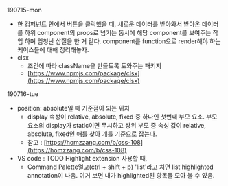 190715-mon

- 한 컴퍼넌트 안에서 버튼을 클릭했을 때, 새로운 데이터를 받아와서 받아온 데이터를 하위 component의 props로 넘기는 동시에 해당 component를 보여주는 작업 하며 엄청난 삽질을 한 거 같다. component를 function으로 render해야 하는 케이스들에 대해 정리해놓자.
- clsx
    - 조건에 따라 className을 만들도록 도와주는 패키지
    - [https://www.npmjs.com/package/clsx](https://www.npmjs.com/package/clsx)

190716-tue
- position: absolute일 때 기준점이 되는 위치
    - display 속성이 relative, absolute, fixed 중 하나인 첫번째 부모 요소. 부모 요소의 display가 static이면 무시하고 상위 부모 중 속성 값이 relative, absolute, fixed인 애를 찾아 걔를 기준으로 잡는다.
    - 참고 : [https://homzzang.com/b/css-108](https://homzzang.com/b/css-108)
- VS code : TODO Highlight extension 사용할 때,
    - Command Palette열고(ctrl + shift + p) 'list'라고 치면 list highlighted annotation이 나옴. 이거 보면 내가 highlighted된 항목들 모아 볼 수 있음.